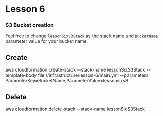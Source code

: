 # Lesson 6

### S3 Bucket creation


Feel free to change `lessonSixS3Stack` as the stack name and `BucketName` parameter value for your bucket name.

## Create
aws cloudformation create-stack --stack-name lessonSixS3Stack --template-body file://infrastructure/lesson-6/main.yml --parameters ParameterKey=BucketName,ParameterValue=lessonsixs3


## Delete
aws cloudformation delete-stack --stack-name lessonSixS3Stack